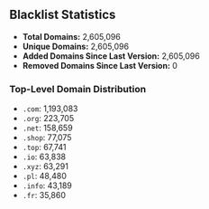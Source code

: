## Blacklist Statistics

- **Total Domains:** 2,605,096
- **Unique Domains:** 2,605,096
- **Added Domains Since Last Version:** 2,605,096
- **Removed Domains Since Last Version:** 0

### Top-Level Domain Distribution

-  `.com`: 1,193,083
-  `.org`: 223,705
-  `.net`: 158,659
-  `.shop`: 77,075
-  `.top`: 67,741
-  `.io`: 63,838
-  `.xyz`: 63,291
-  `.pl`: 48,480
-  `.info`: 43,189
-  `.fr`: 35,860
